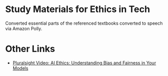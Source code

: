 # Study Materials for Ethics in Tech

Converted essential parts of the referenced textbooks converted to speech via Amazon Polly.

# Other Links

 - [Pluralsight Video: AI Ethics: Understanding Bias and Fairness in Your Models](https://app.pluralsight.com/ilx/video-courses/f56882b8-f5d9-4a5a-97a4-cea844249ac2)